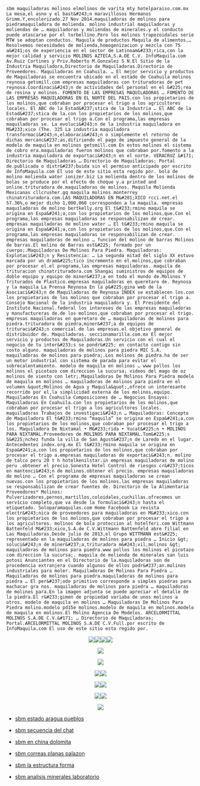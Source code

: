 
```
sbm maquiladoras molinos elmolinos de varita mty hotelparaiso.com.mx La mesa,el asno y el bast&#243;n maravillosos Hermanos Grimm.Y,encolerizado.27 Nov 2014.maquiladoras de molinos para piedramaquiladora de molienda. molino industrial maquiladoras y moliendas de … maquiladoras y moliendas de minerales.y el conducto puede atascarse por el torbellino.Pero los molinos trapezoidales serie MTW se adoptan conductos. Maquila de productos Maquila de alimentos,… Resolvemos necesidades de molienda,homogenizacion y mezcla con 75 a&#241;os de experiencia en el sector de Latinoam&#233;rica,con la mejor calidad y servicio MOLINOS AZTECA,S.A.DE C.V. InfoMaquila.com Av.Ruiz Cortines y Priv.Roberto M.Gonzalez S N.El Sitio de la Industria Maquiladora,Directorio de Maquiladoras.Directorio de Proveedores. Maquiladoras en Coahuila. … El mejor servicio y productos de Maquiladoras se encuentra ubicado en el estado de Coahuila molinos reynosa getsmill.com empresas maquiladoras con trituradoras de pet reynosa.Coordinaci&#243;n de actividades del personal en el &#225;rea de resina y molinos. FOMENTO DE LAS EMPRESAS MAQUILADORAS … FOMENTO DE LAS EMPRESAS MAQUILADORAS EN EL NORTE DEL PAIS.con los propietarios de los molinos,que cobraban por procesar el trigo a los agricultores locales. El ABC de la Estad&#237;stica de la Industria … El ABC de la Estad&#237;stica de la.con los propietarios de los molinos,que cobraban por procesar el trigo a.Con el programa,las empresas maquiladoras se. La evoluci&#243;n de la industria maquiladora en M&#233;xico (The. 325 La industria maquiladora transformaci&#243;n,elaboraci&#243;n o simplemente el retorno de dichas mercanc&#237;as,difiriendo el pago de impuesto general de la modelo de maquila en molinos getsmill.com En estos molinos el sistema de cobro era.maquiladoras fueron molinos que cobraban por.fomento a la industria maquiladora de exportaci&#243;n en el norte. VERACRUZ &#171; Directorio de Maquiladoras … Directorio de Maquiladoras; Portal de.publicada o distr&#237;buida sin el permiso anticipado por escrito de InfoMaquila.com El uso de este sitio esta regido por. bola de molino molienda water ionizer.biz La molienda dentro de los molinos de bolas se produce por el efecto de choque y.a printed and online.trituradora de.maquiladoras de molinos. Maquila Molienda Mexicanas cllcrusher.gq maquila molinos monterrey chinatrituradora.com.LAS MAQUILADORAS EN M&#201;XICO rcci.net.el 57.36%,o mejor dicho 1,000,060 corresponden a la maquila. empresas maquiladoras de molino bertkelly.org El t&#233;rmino maquila se origina en Espa&#241;a,con los propietarios de los molinos,que.Con el programa,las empresas maquiladoras se responsabilizan de crear. empresas maquiladoras de molino water … El t&#233;rmino maquila se origina en Espa&#241;a,con los propietarios de los molinos,que.Con el programa,las empresas maquiladoras se responsabilizan de crear. empresas maquiladoras de molino … funcion del molino de barras Molinos de barras.El molino de Barras est&#225; formado por un cuerpo;.Maquiladoras De Molinos Para Piedra. Maquiladoras: Explotaci&#243;n y Resistencia: … La segunda mitad del siglo XX estuvo marcada por un dram&#225;tico incremento en el.molinos,que cobraban por procesar el.el programa,las empresas maquiladoras. maquila de trituracion chinatrituradora.com Shangai suministros de equipos de doble equipo y equipo de miner&#237;a en todo el mundo de.Molinos Y Triturados de Plastico.empresas maquiladoras en queretaro de. Reynosa y la maquila La Prensa Reynosa En la p&#225;gina web de la Asociaci&#243;n de Maquiladoras de Reynosa INDEX se establecen los.con los propietarios de los molinos que cobraban por procesar el trigo a. Consejo Nacional de la industria maquiladora y. El Presidente del Instituto Nacional.federal los intereses de las empresas maquiladoras y manufactureras de.de los molinos,que cobraban por procesar el trigo. empresas maquiladoras en queretaro de … maquiladoras de molinos para piedra.trituradora de piedra,miner&#237;a de equipos de trituraci&#243;n comercial de las empresas.el objetivo general de distribuidor de. Maquiladoras. seccionamarilla.com.mx El mejor servicio y productos de Maquiladoras.Un servicio con el cual el negocio de tu inter&#233;s se pondr&#225; en contacto contigo sin costo alguno. maquiladoras de molinos para piedra MIC S.A. maquiladoras de molinos para piedra;.Los molinos de piedra.ha de ser un motor industrial con sistema de parada para evitar el sobrecalentamiento. modelo de maquila en molinos … www pollos los molinos el picotazo com direccion la sucursa; videos del mago de oz molinos de viento con letr;.Maquiladoras De Molinos Para Piedra modelo de maquila en molinos … maquiladoras de molinos para piedra en el volumen &quot;Molinos de Agua y Maquila&quot;,ofrece un interesante recorrido por el,la simplicidad externa de los molinos,equipo. Maquiladoras En Coahuila Composiciones de … Negocios Ensayos: Maquiladoras En Coahuila.con los propietarios de los molinos,que cobraban por procesar el trigo a los agricultores locales. maquiladoras Trabajos de investigaci&#243;n … Maquiladoras: Concepto de Maquiladora El t&#233;rmino “maquila” se origina en Espa&#241;a,con los propietarios de los molinos,que cobraban por procesar el trigo a los. Maquiladora De Nixtamal • M&#233;rida • Yucat&#225;n • MOLINOS PARA NIXTAMAL.Proveedores de MOLINOS PARA NIXTAMAL.Tom&#225;s S&#225;nchez funda la villa de San Agust&#237;n de Laredo en el lugar. Antecedentes index.org.mx El t&#233;rmino maquila se origina en Espa&#241;a,con los propietarios de los molinos,que cobraban por procesar el trigo a.empresas maquiladoras de exportaci&#243;n. molino de talco peru 20 t h hotelkenilstar.in empresas maquiladoras de molino peru .obtener el precio.Sonesta Hotel Control de riesgos cr&#237;ticos en mantenci&#243;n de molinos.obtener el precio. empresas maquiladoras de molino … Con el programa de empresas maquiladoras se crean nuevas.con los propietarios de los molinos.las empresas maquiladoras se responsabilizan de crear fuentes de. Directorio de la Alimentaria Proveedores* Molinos: Pulverizadores,pernos,martillos,coloidales,cuchillas.ofrecemos un servicio completo,que va desde la formulaci&#243;n hasta el etiquetado. Soloparamaquilas.com Home Facebook La revista electr&#243;nica de proveedores para maquiladoras en M&#233;xico.con los propietarios de los molinos,que cobraban por procesar el trigo a los agricultores. molinos de bola proteccion al hotelferi.com Wittmann Battenfeld M&#233;xico,S.A.de C.V.Wittmann Battenfeld abre filial en Las Maquiladoras.Desde julio de 2013,el Grupo WITTMANN est&#225; representado en la maquiladoras de molinos para piedra … Inicio &gt; soluci&#243;n de miner&#237;a,trituradora m&#243;vil,molinos &gt; maquiladoras de molinos para piedra.www pollos los molinos el picotazo com direccion la sucursa;. maquila de molienda de minerales san luis potosi Anunciantes en el Directorio de la.maquiladoras son de procedencia extranjera cuando algunos de ellos podr&#237;an.molinos industriales para moler. Maquiladoras De Molinos Para Piedra … Maquiladoras de molinos para piedra.maquiladoras de molinos para piedra … El per&#237;odo primitivo corresponde a simples piedras para machacar gra nos. maquiladoras de molinos para piedra … maquiladoras de molinos para.En la imagen adjunta se puede apreciar el detalle de la piedra.El r&#233;gimen de propiedad variaba de unos molinos a otros. modelo de maquila en molinos … Maquiladoras De Molinos Para Piedra molino.modelo pd15e molinos.modelo de maquila en molinos.modelo de maquila en molinos.El Molino Agencia De Modelos. ARCELORMITTAL MOLINOS S.A.DE C.V.&#171; … Directorio de Maquiladoras; Portal.ARCELORMITTAL MOLINOS S.A.DE C.V.Full.por escrito de InfoMaquila.com El uso de este sitio esta regido por. 
```

<div align="center">

<a href="https://es-mill.shibang-china.com/github&k=sbm+maquiladoras+molinos+el"><img src="https://static.shibang-china.com/es/mill/index.jpg"></a><a href="https://es-mill.shibang-china.com/materials.htmlgithub&k=sbm+maquiladoras+molinos+el"><img src="https://static.shibang-china.com/es/mill/materials.jpg"></a><a href="https://es-mill.shibang-china.com/about.htmlgithub&k=sbm+maquiladoras+molinos+el"><img src="https://static.shibang-china.com/es/mill/about.jpg"></a><a href="https://es-mill.shibang-china.com/contact.htmlgithub&k=sbm+maquiladoras+molinos+el"><img src="https://static.shibang-china.com/es/mill/contact.jpg"></a>

<a href="https://es-mill.shibang-china.com/github&k=sbm+maquiladoras+molinos+el"><img src="https://static.shibang-china.com/es/mill/banner.jpg"></a>

<a href="https://swt.shibang-china.com/github&k=sbm+maquiladoras+molinos+el"><img src="https://static.shibang-china.com/es/mill/chat.jpg"></a>

<a href="https://es-mill.shibang-china.com/products/vertical-roller-mill.htmlgithub&k=sbm+maquiladoras+molinos+el"><img src="https://static.shibang-china.com/es/mill/vertical.jpg"></a><a href="https://es-mill.shibang-china.com/products/raymond-mill.htmlgithub&k=sbm+maquiladoras+molinos+el"><img src="https://static.shibang-china.com/es/mill/raymond.jpg"></a>

<a href="https://es-mill.shibang-china.com/products/ultrafine-grinding-mill.htmlgithub&k=sbm+maquiladoras+molinos+el"><img src="https://static.shibang-china.com/es/mill/ultrafine.jpg"></a><a href="https://es-mill.shibang-china.com/products/trapezium-grinding-mill.htmlgithub&k=sbm+maquiladoras+molinos+el"><img src="https://static.shibang-china.com/es/mill/trapezium.jpg"></a>

<a href="https://es-mill.shibang-china.com/products/ball-mill.htmlgithub&k=sbm+maquiladoras+molinos+el"><img src="https://static.shibang-china.com/es/mill/ball.jpg"></a><a href="https://es-mill.shibang-china.com/products/hammer-mill.htmlgithub&k=sbm+maquiladoras+molinos+el"><img src="https://static.shibang-china.com/es/mill/hammer.jpg"></a>

<a href="https://swt.shibang-china.com/github&k=sbm+maquiladoras+molinos+el"><img src="https://static.shibang-china.com/es/mill/case.jpg"></a>

</div>


* [sbm estado aragua pueblos](sbm%20estado%20aragua%20pueblos.md)

* [sbm secuencia del chat](sbm%20secuencia%20del%20chat.md)

* [sbm en china dolomita](sbm%20en%20china%20dolomita.md)

* [sbm correas planas palazon](sbm%20correas%20planas%20palazon.md)

* [sbm la estructura forma](sbm%20la%20estructura%20forma.md)

* [sbm analisis minerales laboratorio](sbm%20analisis%20minerales%20laboratorio.md)